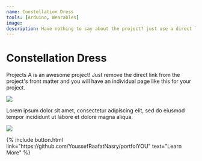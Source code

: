 ```yaml
---
name: Constellation Dress
tools: [Arduino, Wearables]
image: 
description: Have nothing to say about the project? just use a direct link to the project site or repo.
---
```


# Constellation Dress

Projects A is an awesome project! Just remove the direct link from the project's front matter and you will have an individual page like this for your project.

![](https://techcrunch.com/wp-content/uploads/2018/05/screen-shot-2018-05-01-at-11-30-23-am.png?w=1390&crop=1)

Lorem ipsum dolor sit amet, consectetur adipiscing elit, sed do eiusmod tempor incididunt ut labore et dolore magna aliqua.

![](https://techcrunch.com/wp-content/uploads/2018/05/screenshot-materialio.png)

<p class="text-center">
{% include button.html link="https://github.com/YoussefRaafatNasry/portfolYOU" text="Learn More" %}
</p>